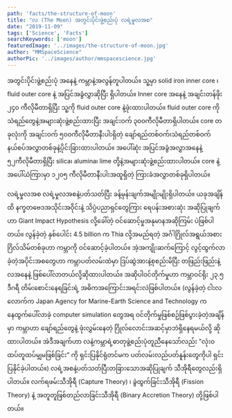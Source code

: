 ```yaml
---
path: 'facts/the-structure-of-moon'
title: "လ (The Moon) အတွင်းပိုင်းဖွဲ့စည်းပုံ လရဲ့မှုလအစ"
date: "2019-11-09"
tags: ['Science', 'Facts']
searchKeywords: ['moon']
featuredImage: '../images/the-structure-of-moon.jpg'
author: "MMSpaceScience"
authorPic: '../images/author/mmspacescience.jpg'
---
```

အတွင်းပိုင်းဖွဲ့စည်းပုံ အနေနဲ့ ကမ္ဘာနဲ့အလွန်တူပါတယ်။ သူ့မှာ solid iron inner core ၊ fluid outer core နဲ့ အပြင်အခွံလွှာဆိုပြီး ရှိပါတယ်။ Inner core အနေနဲ့ အချင်းတန်ဖိုး ၂၄၀ ကီလိုမီတာရှိပြီး သူ့ကို fluid outer core နဲ့ဖုံးထားပါတယ်။ fluid outer core ကို သံရည်တွေနဲ့အများဆုံးဖွဲ့စည်းထားပြီး အချင်းဝက် ၃၀၀ကီလိုမီတာရှိပါတယ်။ core တခုလုံးကို အချင်းဝက် ၅၀၀ကီလိုမီတာနီးပါးရှိတဲ့ ချော်ရည်တစ်ဝက်၊သံရည်တစ်ဝက် နယ်စပ်အလွှာတစ်ခုနဲ့ပိုင်းခြားထားပါတယ်။ အပေါ်ဆုံး အပြင်အခွံအလွှာအနေနဲ့ ၅၂ကီလိုမီတာရှိပြီး silica၊ alumina၊ lime တို့နဲ့အများဆုံးဖွဲ့စည်းထားပါတယ်။ core နဲ့ အပေါ်ယံကြားမှာ ၁၂၀၅ ကီလိုမီတာနီးပါးအထူရှိတဲ့ ကြားခံအလွှာတစ်ခုရှိပါတယ်။

လရဲ့မှုလအစ
လရဲ့မှုလအစနဲ့ပတ်သတ်ပြီး ခန့်မှန်းချက်အမျိုးမျိုးရှိပါတယ်။ ယခုအချိန်ထိ နက္ခတဗေဒအသိုင်းအဝိုင်းနဲ့ သိပ္ပံပညာရှင်တွေကြား ရေပန်းအစားဆုံး အဆိုပြုချက်ဟာ Giant Impact Hypothesis လို့ခေါ်တဲ့ ဝင်ဆောင့်မှုအနုမာနအဆိုကြမ်း ပဲဖြစ်ပါတယ်။ လွန်ခဲ့တဲ့ နှစ်ပေါင်း 4.5 billion က Thia လို့အမည်ရတဲ့ အင်္ဂါဂြိုလ်အရွယ်အစား ဂြိလ်သိမ်တစ်ခုဟာ ကမ္ဘာကို ဝင်ဆောင့်ခဲ့ပါတယ်။ အဲ့အကျိုးဆက်ကြောင့် လွင့်ထွက်လာခဲ့တဲ့အပိုင်းအစတွေဟာ ကမ္ဘာပတ်လမ်းထဲမှာ ဒြပ်ဆွဲအားနဲ့စုစည်းမိပြီး တဖြည်းဖြည်းနဲ့ လအနေနဲ့ ဖြစ်ပေါ်လာတယ်လို့ဆိုထားပါတယ်။ အဆိုပါဝင်တိုက်မှုဟာ ကမ္ဘာဝင်ရိုး ၂၃.၅ ဒီဂရီ တိမ်းစောင်းနေရခြင်းရဲ့ အဓိကအကြောင်းအရင်းလဲဖြစ်ပါတယ်။ (လွန်ခဲ့တဲ့ ငါးလလောက်က Japan Agency for Marine-Earth Science and Technology ကနေထွက်ပေါ်လာခဲ့ computer simulation တွေအရ ဝင်တိုက်မှုဖြစ်စဥ်ဖြစ်ပွားခဲ့တဲ့အချိန်မှာ ကမ္ဘာဟာ ချော်ရည်တွေနဲ့ ဖုံးလွှမ်းနေတဲ့ ဂြိုလ်လောင်းအဆင့်မှာဘဲရှိနေရမယ်လို့ ဆိုထားပါတယ်။ အဲဒီအချက်ဟာ လနဲ့ကမ္ဘာရဲ့ဓာတုဖွဲ့စည်းပုံတူညီနေသော်လည်း "လုံးဝထပ်တူထပ်မျှမဖြစ်ခြင်း" ကို ရှင်းပြနိုင်ရုံတင်မက ပတ်လမ်းလည်ပတ်နူန်းတွေကိုပါ ရှင်းပြနိုင်ခဲ့ပါတယ်။) လရဲ့အစနဲ့ပတ်သတ်ပြီးတခြားသောအဆိုပြုချက် သီအိုရီတွေလည်းရှိပါတယ်။ လက်ရဖမ်းသီအိုရီ (Capture Theory) ၊ ခွဲထွက်ခြင်းသီအိုရီ (Fission Theory) နဲ့ အတူတူဖြစ်တည်လာခြင်းသီအိုရီ (Binary Accretion Theory) တို့ဖြစ်ပါတယ်။